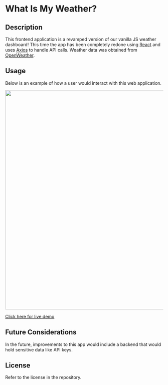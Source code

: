 # What Is My Weather?

## Description

This frontend application is a revamped version of our vanilla JS weather dashboard! This time the app has been completely redone using [React](https://react.dev/) and uses [Axios](https://axios-http.com/docs/intro) to handle API calls. Weather data was obtained from [OpenWeather](https://openweathermap.org/api).

## Usage

Below is an example of how a user would interact with this web application.

<img src="https://github.com/myrojoylee/weather-dashboard-app/blob/main/assets/css/images/weather-app.gif" width = "700" />

[Click here for live demo](https://wmw-official.netlify.app/)

## Future Considerations

In the future, improvements to this app would include a backend that would hold sensitive data like API keys.

## License

Refer to the license in the repository.
